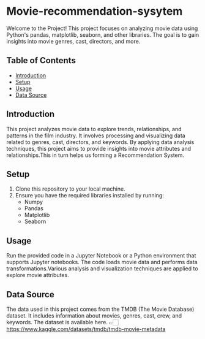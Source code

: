 # Movie-recommendation-sysytem

Welcome to the Project! This project focuses on analyzing movie data using Python's pandas, matplotlib, seaborn, and other libraries. The goal is to gain insights into movie genres, cast, directors, and more.

## Table of Contents
- [Introduction](#introduction)
- [Setup](#setup)
- [Usage](#usage)
- [Data Source](#data-source)

## Introduction

This project analyzes movie data to explore trends, relationships, and patterns in the film industry. It involves processing and visualizing data related to genres, cast, directors, and keywords. By applying data analysis techniques, this project aims to provide insights into movie attributes and relationships.This in turn helps us forming a Recommendation System.

## Setup

1. Clone this repository to your local machine.
2. Ensure you have the required libraries installed by running:
   * Numpy
   * Pandas
   * Matplotlib
   * Seaborn


## Usage

Run the provided code in a Jupyter Notebook or a Python environment that supports Jupyter notebooks.
The code loads movie data and performs data transformations.Various analysis and visualization techniques are applied to explore movie attributes.

## Data Source

The data used in this project comes from the TMDB (The Movie Database) dataset. It includes information about movies, genres, cast, crew, and keywords. The dataset is available here.
👉🏻 https://www.kaggle.com/datasets/tmdb/tmdb-movie-metadata

